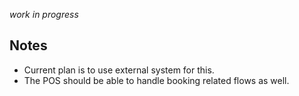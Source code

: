 *work in progress*

## Notes

- Current plan is to use external system for this.
- The POS should be able to handle booking related flows as well.
